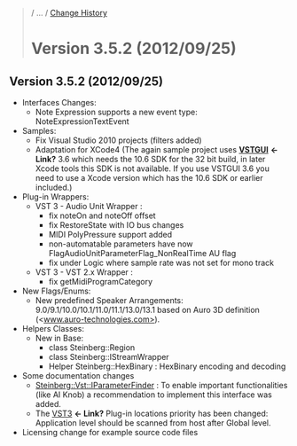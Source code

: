 >/ ... / [Change History](../Index.md)
>
># Version 3.5.2 (2012/09/25)

## Version 3.5.2 (2012/09/25)

- Interfaces Changes:
    - Note Expression supports a new event type: NoteExpressionTextEvent
- Samples:
    - Fix Visual Studio 2010 projects (filters added)
    - Adaptation for XCode4 (The again sample project uses **[VSTGUI](/pages/What+is+the+VST+3+SDK/VSTGUI.md)** **<- Link?** 3.6 which needs the 10.6 SDK for the 32 bit build, in later Xcode tools this SDK is not available. If you use VSTGUI 3.6 you need to use a Xcode version which has the 10.6 SDK or earlier included.)
- Plug-in Wrappers:
    - VST 3 - Audio Unit Wrapper :
        - fix noteOn and noteOff offset
        - fix RestoreState with IO bus changes
        - MIDI PolyPressure support added
        - non-automatable parameters have now FlagAudioUnitParameterFlag_NonRealTime AU flag
        - fix under Logic where sample rate was not set for mono track
    - VST 3 - VST 2.x Wrapper :
        - fix getMidiProgramCategory
- New Flags/Enums:
    - New predefined Speaker Arrangements: 9.0/9.1/10.0/10.1/11.0/11.1/13.0/13.1 based on Auro 3D definition (<www.auro-technologies.com>).
- Helpers Classes:
    - New in Base:
        - class Steinberg::Region
        - class Steinberg::IStreamWrapper
        - Helper Steinberg::HexBinary : HexBinary encoding and decoding
- Some documentation changes
    - [Steinberg::Vst::IParameterFinder](https://steinbergmedia.github.io/vst3_doc/vstinterfaces/classSteinberg_1_1Vst_1_1IParameterFinder.html) : To enable important functionalities (like AI Knob) a recommendation to implement this interface was added.
    - The [VST3]() **<- Link?** Plug-in locations priority has been changed: Application level should be scanned from host after Global level.
- Licensing change for example source code files